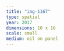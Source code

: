 ```yaml
---
title: "img-1167"
type: spatial
year: 2017
dimensions: 10 x 16
scale: small
medium: oil on panel
---
```

